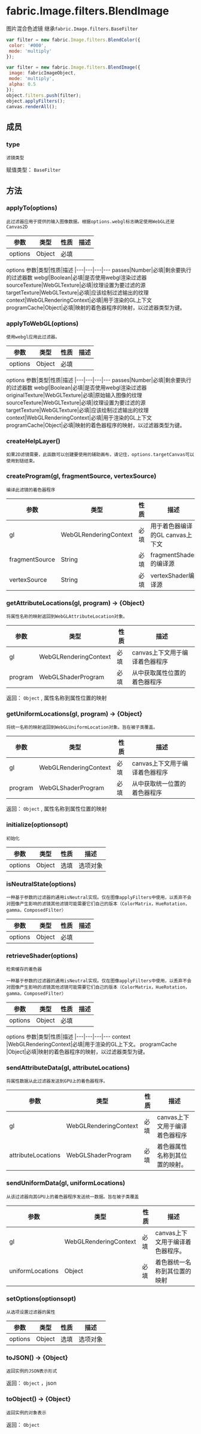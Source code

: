 # fabric.Image.filters.BlendImage
图片混合色滤镜
继承`fabric.Image.filters.BaseFilter`

``` javascript
var filter = new fabric.Image.filters.BlendColor({
 color: '#000',
 mode: 'multiply'
});

var filter = new fabric.Image.filters.BlendImage({
 image: fabricImageObject,
 mode: 'multiply',
 alpha: 0.5
});
object.filters.push(filter);
object.applyFilters();
canvas.renderAll();
```

## 成员

### type
    滤镜类型
赋值类型： `BaseFilter` 

## 方法

### applyTo(options)

    此过滤器应用于提供的输入图像数据。根据options.webgl标志确定使用WebGL还是Canvas2D

参数|类型|性质|描述
|---|---|---|---
options|Object|必填|
options
参数|类型|性质|描述
|---|---|---|---
passes|Number|必填|剩余要执行的过滤器数
webgl|Boolean|必填|是否使用webgl渲染过滤器
sourceTexture|WebGLTexture|必填|纹理设置为要过滤的源
targetTexture|WebGLTexture|必填|应该绘制过滤输出的纹理
context|WebGLRenderingContext|必填|用于渲染的GL上下文
programCache|Object|必填|映射的着色器程序的映射，以过滤器类型为键。

<!-- ### applyTo2d(options)
    将Contrast操作应用于表示图像像素的Uint8Array。
参数|类型|性质|描述
|---|---|---|---
options|Object|必填|
options
参数|类型|性质|描述
|---|---|---|---
imageData|ImageData|必填|要过滤的Uint8Array -->

### applyToWebGL(options)

    使用webgl应用此过滤器。

参数|类型|性质|描述
|---|---|---|---
options|Object|必填|
options
参数|类型|性质|描述
|---|---|---|---
passes|Number|必填|剩余要执行的过滤器数
webgl|Boolean|必填|是否使用webgl渲染过滤器
originalTexture|WebGLTexture|必填|原始输入图像的纹理
sourceTexture|WebGLTexture|必填|纹理设置为要过滤的源
targetTexture|WebGLTexture|必填|应该绘制过滤输出的纹理
context|WebGLRenderingContext|必填|用于渲染的GL上下文
programCache|Object|必填|映射的着色器程序的映射，以过滤器类型为键。

### createHelpLayer()

    如果2D滤镜需要，此函数可以创建要使用的辅助画布，请记住，options.targetCanvas可以使用到链结束。

### createProgram(gl, fragmentSource, vertexSource)

    编译此滤镜的着色器程序

参数|类型|性质|描述
|---|---|---|---
gl|WebGLRenderingContext|必填|用于着色器编译的GL canvas上下文
fragmentSource|String|必填|fragmentShader的编译源
vertexSource|String|必填|vertexShader编译源

### getAttributeLocations(gl, program) → {Object}

    将属性名称的映射返回到WebGLAttributeLocation对象。

参数|类型|性质|描述
|---|---|---|---
gl|WebGLRenderingContext|必填|canvas上下文用于编译着色器程序
program|WebGLShaderProgram|必填|从中获取属性位置的着色器程序
返回： `Object` , 属性名称到属性位置的映射

### getUniformLocations(gl, program) → {Object}
    将统一名称的映射返回到WebGLUniformLocation对象。旨在被子类覆盖。
参数|类型|性质|描述
|---|---|---|---
gl|WebGLRenderingContext|必填|canvas上下文用于编译着色器程序
program|WebGLShaderProgram|必填|从中获取统一位置的着色器程序
返回： `Object` , 属性名称到属性位置的映射

### initialize(optionsopt)

    初始化

参数|类型|性质|描述
|---|---|---|---
options|Object|选填|选项对象

### isNeutralState(options)

    一种基于参数的过滤器的通用isNeutral实现。仅在图像applyFilters中使用，以丢弃不会对图像产生影响的滤镜其他滤镜可能需要它们自己的版本（ColorMatrix，HueRotation，gamma，ComposedFilter）

参数|类型|性质|描述
|---|---|---|---
options|Object|必填|

### retrieveShader(options)

    检索缓存的着色器

    一种基于参数的过滤器的通用isNeutral实现。仅在图像applyFilters中使用，以丢弃不会对图像产生影响的滤镜其他滤镜可能需要它们自己的版本（ColorMatrix，HueRotation，gamma，ComposedFilter）

参数|类型|性质|描述
|---|---|---|---
options|Object|必填|
options
参数|类型|性质|描述
|---|---|---|---
context |WebGLRenderingContext|必填|用于渲染的GL上下文。
programCache |Object|必填|映射的着色器程序的映射，以过滤器类型为键。

### sendAttributeData(gl, attributeLocations)

    将属性数据从此过滤器发送到GPU上的着色器程序。

参数|类型|性质|描述
|---|---|---|---
gl|WebGLRenderingContext|必填|canvas上下文用于编译着色器程序
attributeLocations|WebGLShaderProgram|必填|着色器属性名称到其位置的映射。

### sendUniformData(gl, uniformLocations)
    从该过滤器向其GPU上的着色器程序发送统一数据。旨在被子类覆盖
参数|类型|性质|描述
|---|---|---|---
gl|WebGLRenderingContext|必填|canvas上下文用于编译着色器程序。
uniformLocations|Object|必填|着色器统一名称到其位置的映射

### setOptions(optionsopt)

    从选项设置过滤器的属性

参数|类型|性质|描述
|---|---|---|---
options|Object|选填|选项对象

### toJSON() → {Object}

    返回实例的JSON表示形式 

返回： `Object` ，json

### toObject() → {Object}

    返回实例的对象表示 

返回： `Object` 
